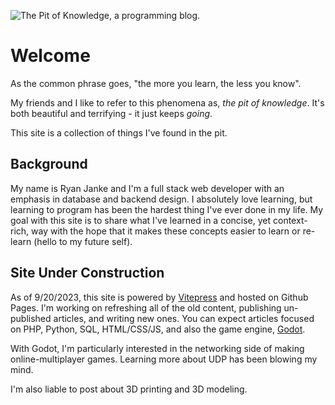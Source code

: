 ![The Pit of Knowledge, a programming blog.](/thepitofknowledge.webp)

# Welcome
As the common phrase goes, "the more you learn, the less you know".

My friends and I like to refer to this phenomena as, *the pit of knowledge*. It's both beautiful and terrifying - it just keeps *going*.

This site is a collection of things I've found in the pit.
## Background
My name is Ryan Janke and I'm a full stack web developer with an emphasis in database and backend design. I absolutely love learning, but learning to program has been the hardest thing I've ever done in my life. My goal with this site is to share what I've learned in a concise, yet context-rich, way with the hope that it makes these concepts easier to learn or re-learn (hello to my future self).

## Site Under Construction
As of 9/20/2023, this site is powered by [Vitepress](https://vitepress.dev/) and hosted on Github Pages. I'm working on refreshing all of the old content, publishing un-published articles, and writing new ones. You can expect articles focused on PHP, Python, SQL, HTML/CSS/JS, and also the game engine, [Godot](https://godotengine.org/).

With Godot, I'm particularly interested in the networking side of making online-multiplayer games. Learning more about UDP has been blowing my mind.

I'm also liable to post about 3D printing and 3D modeling.